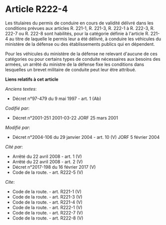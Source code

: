 # Article R222-4

Les titulaires du permis de conduire en cours de validité délivré dans les conditions prévues aux articles R. 221-1, R.
221-3, R. 222-1 à R. 222-3, R. 222-7 ou R. 222-8 sont habilités, pour la catégorie définie à l'article R. 221-4 au titre de
laquelle le permis leur a été délivré, à conduire les véhicules du ministère de la défense ou des établissements publics qui
en dépendent. 

Pour les véhicules du ministère de la défense ne relevant d'aucune de ces catégories ou pour certains types de conduite
nécessaires aux besoins des armées, un arrêté du ministre de la défense fixe les conditions dans lesquelles un brevet
militaire de conduite peut leur être attribué.

**Liens relatifs à cet article**

_Anciens textes_:

  - Décret n°97-479 du 9 mai 1997 - art. 1 (Ab)

_Codifié par_:

  - Décret n°2001-251 2001-03-22 JORF 25 mars 2001

_Modifié par_:

  - Décret n°2004-106 du 29 janvier 2004 - art. 10 (V) JORF 5 février 2004

_Cité par_:

  - Arrêté du 22 avril 2008 - art. 1 (V)
  - Arrêté du 22 avril 2008 - art. 2 (V)
  - Décret n°2017-198 du 16 février 2017 (V)
  - Code de la route. - art. R222-5 (V)

_Cite_:

  - Code de la route. - art. R221-1 (V)
  - Code de la route. - art. R221-3 (V)
  - Code de la route. - art. R221-4 (V)
  - Code de la route. - art. R222-1 (V)
  - Code de la route. - art. R222-7 (V)
  - Code de la route. - art. R222-8 (V)
